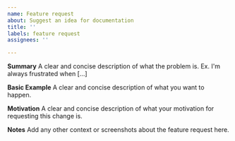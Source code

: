 ```yaml
---
name: Feature request
about: Suggest an idea for documentation
title: ''
labels: feature request
assignees: ''

---
```


**Summary**
A clear and concise description of what the problem is. Ex. I'm always frustrated when [...]

**Basic Example**
A clear and concise description of what you want to happen.

**Motivation**
A clear and concise description of what your motivation for requesting this change is.

**Notes**
Add any other context or screenshots about the feature request here.
